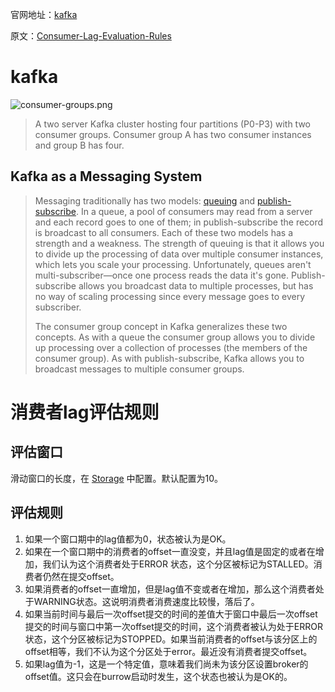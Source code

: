官网地址：[kafka](https://kafka.apache.org/intro)

原文：[Consumer-Lag-Evaluation-Rules](https://github.com/linkedin/Burrow/wiki/Consumer-Lag-Evaluation-Rules)

# kafka

![consumer-groups.png](https://kafka.apache.org/22/images/consumer-groups.png)

> A two server Kafka cluster hosting four partitions (P0-P3) with two consumer groups. Consumer group A has two consumer instances and group B has four.

## Kafka as a Messaging System

> Messaging traditionally has two models: [queuing](http://en.wikipedia.org/wiki/Message_queue) and [publish-subscribe](http://en.wikipedia.org/wiki/Publish–subscribe_pattern). In a queue, a pool of consumers may read from a server and each record goes to one of them; in publish-subscribe the record is broadcast to all consumers. Each of these two models has a strength and a weakness. The strength of queuing is that it allows you to divide up the processing of data over multiple consumer instances, which lets you scale your processing. Unfortunately, queues aren't multi-subscriber—once one process reads the data it's gone. Publish-subscribe allows you broadcast data to multiple processes, but has no way of scaling processing since every message goes to every subscriber.
>
> The consumer group concept in Kafka generalizes these two concepts. As with a queue the consumer group allows you to divide up processing over a collection of processes (the members of the consumer group). As with publish-subscribe, Kafka allows you to broadcast messages to multiple consumer groups.

# 消费者lag评估规则

## 评估窗口

滑动窗口的长度，在 [Storage](https://github.com/linkedin/Burrow/wiki/Configuration#Storage) 中配置。默认配置为10。

## 评估规则

1. 如果一个窗口期中的lag值都为0，状态被认为是OK。
2. 如果在一个窗口期中的消费者的offset一直没变，并且lag值是固定的或者在增加，我们认为这个消费者处于ERROR 状态，这个分区被标记为STALLED。消费者仍然在提交offset。
3. 如果消费者的offset一直增加，但是lag值不变或者在增加，那么这个消费者处于WARNING状态。这说明消费者消费速度比较慢，落后了。
4. 如果当前时间与最后一次offset提交的时间的差值大于窗口中最后一次offset提交的时间与窗口中第一次offset提交的时间，这个消费者被认为处于ERROR状态，这个分区被标记为STOPPED。如果当前消费者的offset与该分区上的offset相等，我们不认为这个分区处于error。最近没有消费者提交offset。
5. 如果lag值为-1，这是一个特定值，意味着我们尚未为该分区设置broker的offset值。这只会在burrow启动时发生，这个状态也被认为是OK的。